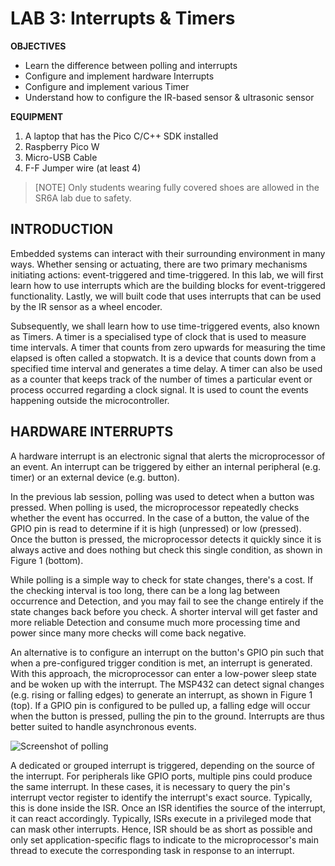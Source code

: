 # LAB 3: Interrupts & Timers

**OBJECTIVES**
-	Learn the difference between polling and interrupts
-	Configure and implement hardware Interrupts
-	Configure and implement various Timer
-	Understand how to configure the IR-based sensor & ultrasonic sensor


**EQUIPMENT** 
1.	A laptop that has the Pico C/C++ SDK installed
2.	Raspberry Pico W
3.	Micro-USB Cable
4.	F-F Jumper wire (at least 4)

> [NOTE]
> Only students wearing fully covered shoes are allowed in the SR6A lab due to safety.

## **INTRODUCTION** 

Embedded systems can interact with their surrounding environment in many ways. Whether sensing or actuating, there are two primary mechanisms initiating actions: event-triggered and time-triggered. In this lab, we will first learn how to use interrupts which are the building blocks for event-triggered functionality. Lastly, we will built code that uses interrupts that can be used by the IR sensor as a wheel encoder.

Subsequently, we shall learn how to use time-triggered events, also known as Timers. A timer is a specialised type of clock that is used to measure time intervals. A timer that counts from zero upwards for measuring the time elapsed is often called a stopwatch. It is a device that counts down from a specified time interval and generates a time delay. A timer can also be used as a counter that keeps track of the number of times a particular event or process occurred regarding a clock signal. It is used to count the events happening outside the microcontroller. 

## **HARDWARE INTERRUPTS** 

A hardware interrupt is an electronic signal that alerts the microprocessor of an event. An interrupt can be triggered by either an internal peripheral (e.g. timer) or an external device (e.g. button).

In the previous lab session, polling was used to detect when a button was pressed. When polling is used, the microprocessor repeatedly checks whether the event has occurred. In the case of a button, the value of the GPIO pin is read to determine if it is high (unpressed) or low (pressed). Once the button is pressed, the microprocessor detects it quickly since it is always active and does nothing but check this single condition, as shown in Figure 1 (bottom). 

While polling is a simple way to check for state changes, there's a cost. If the checking interval is too long, there can be a long lag between occurrence and Detection, and you may fail to see the change entirely if the state changes back before you check. A shorter interval will get faster and more reliable Detection and consume much more processing time and power since many more checks will come back negative.

An alternative is to configure an interrupt on the button's GPIO pin such that when a pre-configured trigger condition is met, an interrupt is generated. With this approach, the microprocessor can enter a low-power sleep state and be woken up with the interrupt. The MSP432 can detect signal changes (e.g. rising or falling edges) to generate an interrupt, as shown in Figure 1 (top). If a GPIO pin is configured to be pulled up, a falling edge will occur when the button is pressed, pulling the pin to the ground. Interrupts are thus better suited to handle asynchronous events.

![Screenshot of polling](https://www.renesas.com/sites/default/files/inline-images/fig1-interrupts-vs-polling-en.jpg)

A dedicated or grouped interrupt is triggered, depending on the source of the interrupt. For peripherals like GPIO ports, multiple pins could produce the same interrupt. In these cases, it is necessary to query the pin's interrupt vector register to identify the interrupt's exact source. Typically, this is done inside the ISR. Once an ISR identifies the source of the interrupt, it can react accordingly. Typically, ISRs execute in a privileged mode that can mask other interrupts. Hence, ISR should be as short as possible and only set application-specific flags to indicate to the microprocessor's main thread to execute the corresponding task in response to an interrupt.


